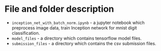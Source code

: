 # File and folder description
- `inception_net_with_batch_norm.ipynb` - a jupyter notebook which preprocess image data, train Inception network for mnist digit classification.
- `model_files` - a directory which contains tensorflow model files.
- `submission_files` - a directory which contains the csv submission files.
